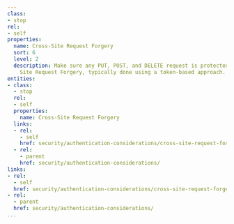 ```yaml
---
class:
- stop
rel:
- self
properties:
  name: Cross-Site Request Forgery
  sort: 6
  level: 2
  description: Make sure any PUT, POST, and DELETE request is protected from Cross
    Site Request Forgery, typically done using a token-based approach.
entities:
- class:
  - stop
  rel:
  - self
  properties:
    name: Cross-Site Request Forgery
  links:
  - rel:
    - self
    href: security/authentication-considerations/cross-site-request-forgery.md
  - rel:
    - parent
    href: security/authentication-considerations/
links:
- rel:
  - self
  href: security/authentication-considerations/cross-site-request-forgery.md
- rel:
  - parent
  href: security/authentication-considerations/
...
```

